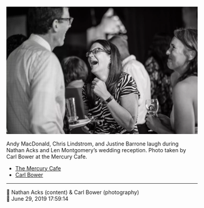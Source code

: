 ![Andy MacDonald, Chris Lindstrom, and Justine Barrone laugh](assets/f49203e868ed7e98a69ef6f99fe26735.webp)

Andy MacDonald, Chris Lindstrom, and Justine Barrone laugh during Nathan Acks and Len Montgomery’s wedding reception. Photo taken by Carl Bower at the Mercury Cafe.

* [The Mercury Cafe](http://mercurycafe.com)
* [Carl Bower](https://carlbowerphotos.com)

- - - -

<span aria-hidden="true">👥</span> Nathan Acks (content) & Carl Bower (photography)  
<span aria-hidden="true">📅</span> June 29, 2019 17:59:14
